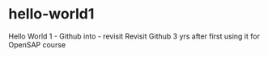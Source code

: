 # hello-world1
Hello World 1 - Github into - revisit
Revisit Github 3 yrs after first using it for OpenSAP course
